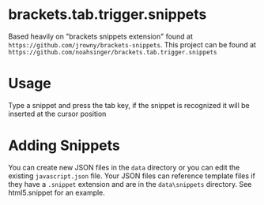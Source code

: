 brackets.tab.trigger.snippets
=================

Based heavily on "brackets snippets extension" found at `https://github.com/jrowny/brackets-snippets`.
This project can be found at `https://github.com/noahsinger/brackets.tab.trigger.snippets`

Usage
=====
Type a snippet and press the tab key, if the snippet is recognized it will be inserted at the cursor position

Adding Snippets
===============
You can create new JSON files in the ```data``` directory or you can edit the existing ```javascript.json``` file.
Your JSON files can reference template files if they have a `.snippet` extension and are in the `data\snippets` directory.
See html5.snippet for an example.
